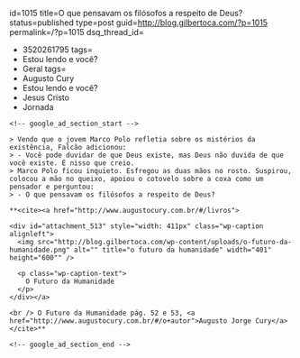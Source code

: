 id=1015
title=O que pensavam os filósofos a respeito de Deus?
status=published
type=post
guid=http://blog.gilbertoca.com/?p=1015
permalink=/?p=1015
dsq_thread_id=
  - 3520261795
tags=
  - Estou lendo e você?
  - Geral
tags=
  - Augusto Cury
  - Estou lendo e você?
  - Jesus Cristo
  - Jornada
~~~~~~
<!-- google_ad_section_start -->

> Vendo que o jovem Marco Polo refletia sobre os mistérios da existência, Falcão adicionou:  
> - Você pode duvidar de que Deus existe, mas Deus não duvida de que você existe. É nisso que creio.  
> Marco Polo ficou inquieto. Esfregou as duas mãos no rosto. Suspirou, colocou a mão no queixo, apoiou o cotovelo sobre a coxa como um pensador e perguntou:  
> - O que pensavam os filósofos a respeito de Deus? 

**<cite><a href="http://www.augustocury.com.br/#/livros">

<div id="attachment_513" style="width: 411px" class="wp-caption alignleft">
  <img src="http://blog.gilbertoca.com/wp-content/uploads/o-futuro-da-humanidade.png" alt="" title="o futuro da humanidade" width="401" height="600"" />
  
  <p class="wp-caption-text">
    O Futuro da Humanidade
  </p>
</div></a>

<br /> O Futuro da Humanidade pág. 52 e 53, <a href="http://www.augustocury.com.br/#/o+autor">Augusto Jorge Cury</a></cite>**

<!-- google_ad_section_end -->